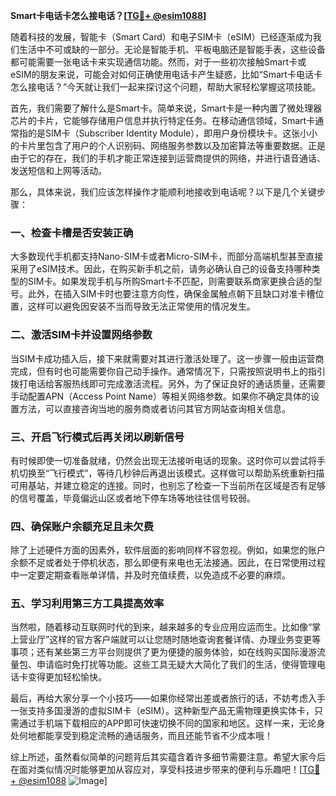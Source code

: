 **Smart卡电话卡怎么接电话？[[TG💪+ @esim1088](https://t.me/s/esim1088)]**

随着科技的发展，智能卡（Smart Card）和电子SIM卡（eSIM）已经逐渐成为我们生活中不可或缺的一部分。无论是智能手机、平板电脑还是智能手表，这些设备都可能需要一张电话卡来实现通信功能。然而，对于一些初次接触Smart卡或eSIM的朋友来说，可能会对如何正确使用电话卡产生疑惑，比如“Smart卡电话卡怎么接电话？”今天就让我们一起来探讨这个问题，帮助大家轻松掌握这项技能。

首先，我们需要了解什么是Smart卡。简单来说，Smart卡是一种内置了微处理器芯片的卡片，它能够存储用户信息并执行特定任务。在移动通信领域，Smart卡通常指的是SIM卡（Subscriber Identity Module），即用户身份模块卡。这张小小的卡片里包含了用户的个人识别码、网络服务参数以及加密算法等重要数据。正是由于它的存在，我们的手机才能正常连接到运营商提供的网络，并进行语音通话、发送短信和上网等活动。

那么，具体来说，我们应该怎样操作才能顺利地接收到电话呢？以下是几个关键步骤：

### 一、检查卡槽是否安装正确

大多数现代手机都支持Nano-SIM卡或者Micro-SIM卡，而部分高端机型甚至直接采用了eSIM技术。因此，在购买新手机之前，请务必确认自己的设备支持哪种类型的SIM卡。如果发现手机与所购Smart卡不匹配，则需要联系商家更换合适的型号。此外，在插入SIM卡时也要注意方向性，确保金属触点朝下且缺口对准卡槽位置，这样可以避免因安装不当而导致无法正常使用的情况发生。

### 二、激活SIM卡并设置网络参数

当SIM卡成功插入后，接下来就需要对其进行激活处理了。这一步骤一般由运营商完成，但有时也可能需要你自己动手操作。通常情况下，只需按照说明书上的指引拨打电话给客服热线即可完成激活流程。另外，为了保证良好的通话质量，还需要手动配置APN（Access Point Name）等相关网络参数。如果你不确定具体的设置方法，可以直接咨询当地的服务商或者访问其官方网站查询相关信息。

### 三、开启飞行模式后再关闭以刷新信号

有时候即使一切准备就绪，仍然会出现无法接听电话的现象。这时你可以尝试将手机切换至“飞行模式”，等待几秒钟后再退出该模式。这样做可以帮助系统重新扫描可用基站，并建立稳定的连接。同时，也别忘了检查一下当前所在区域是否有足够的信号覆盖，毕竟偏远山区或者地下停车场等地往往信号较弱。

### 四、确保账户余额充足且未欠费

除了上述硬件方面的因素外，软件层面的影响同样不容忽视。例如，如果您的账户余额不足或者处于停机状态，那么即便有来电也无法接通。因此，在日常使用过程中一定要定期查看账单详情，并及时充值续费，以免造成不必要的麻烦。

### 五、学习利用第三方工具提高效率

当然啦，随着移动互联网时代的到来，越来越多的专业应用应运而生。比如像“掌上营业厅”这样的官方客户端就可以让您随时随地查询套餐详情、办理业务变更等事项；还有某些第三方平台则提供了更为便捷的服务体验，如在线购买国际漫游流量包、申请临时免打扰等功能。这些工具无疑大大简化了我们的生活，使得管理电话卡变得更加轻松愉快。

最后，再给大家分享一个小技巧——如果你经常出差或者旅行的话，不妨考虑入手一张支持多国漫游的虚拟SIM卡（eSIM）。这种新型产品无需物理更换实体卡，只需通过手机端下载相应的APP即可快速切换不同的国家和地区。这样一来，无论身处何地都能享受到稳定流畅的通话服务，而且还能节省不少成本哦！

综上所述，虽然看似简单的问题背后其实蕴含着许多细节需要注意。希望大家今后在面对类似情况时能够更加从容应对，享受科技进步带来的便利与乐趣吧！[[TG💪+ @esim1088](https://t.me/s/esim1088) ![Image](https://i.postimg.cc/4NQfJmqS/Snipaste-2025-05-13-00-14-12.png)]